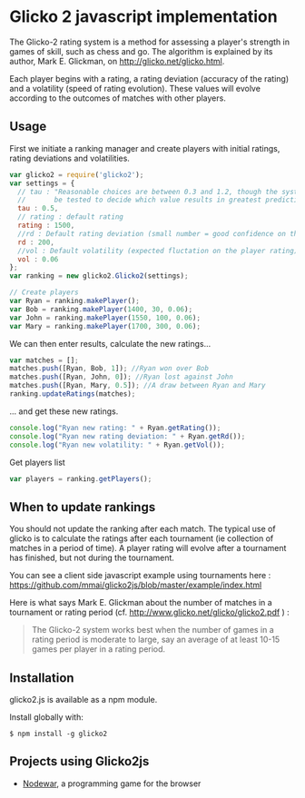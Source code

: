 # Glicko 2 javascript implementation

The Glicko-2 rating system is a method for assessing a player's strength in games of skill, such as chess and go.
The algorithm is explained by its author, Mark E. Glickman, on http://glicko.net/glicko.html.

Each player begins with a rating, a rating deviation (accuracy of the rating) and a volatility (speed of rating evolution). These values will evolve according to the outcomes of matches with other players.

## Usage

First we initiate a ranking manager and create players with initial ratings, rating deviations and volatilities.

``` javascript
var glicko2 = require('glicko2');
var settings = {
  // tau : "Reasonable choices are between 0.3 and 1.2, though the system should
  //       be tested to decide which value results in greatest predictive accuracy."
  tau : 0.5,
  // rating : default rating
  rating : 1500,
  //rd : Default rating deviation (small number = good confidence on the rating accuracy)
  rd : 200,
  //vol : Default volatility (expected fluctation on the player rating)
  vol : 0.06
};
var ranking = new glicko2.Glicko2(settings);

// Create players
var Ryan = ranking.makePlayer();
var Bob = ranking.makePlayer(1400, 30, 0.06);
var John = ranking.makePlayer(1550, 100, 0.06);
var Mary = ranking.makePlayer(1700, 300, 0.06);
```

We can then enter results, calculate the new ratings...

``` javascript
var matches = [];
matches.push([Ryan, Bob, 1]); //Ryan won over Bob
matches.push([Ryan, John, 0]); //Ryan lost against John
matches.push([Ryan, Mary, 0.5]); //A draw between Ryan and Mary
ranking.updateRatings(matches);
```

... and get these new ratings.

``` javascript
console.log("Ryan new rating: " + Ryan.getRating());
console.log("Ryan new rating deviation: " + Ryan.getRd());
console.log("Ryan new volatility: " + Ryan.getVol());
```

Get players list

``` javascript
var players = ranking.getPlayers();
```

## When to update rankings

You should not update the ranking after each match.
The typical use of glicko is to calculate the ratings after each tournament (ie collection of matches in a period of time).
A player rating will evolve after a tournament has finished, but not during the tournament. 

You can see a client side javascript example using tournaments here : https://github.com/mmai/glicko2js/blob/master/example/index.html

Here is what says Mark E. Glickman about the number of matches in a tournament or rating period (cf. http://www.glicko.net/glicko/glicko2.pdf ) :
> The Glicko-2 system works best when the number of games in a rating period is moderate to large, say an average of at least 10-15 games per player in a rating period.

## Installation

glicko2.js is available as a npm module.

Install globally with:

``` shell
$ npm install -g glicko2
```

## Projects using Glicko2js

* [Nodewar](http://www.nodewar.com), a programming game for the browser
